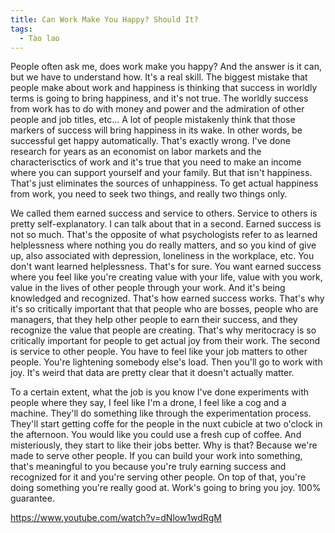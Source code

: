 ```yaml
---
title: Can Work Make You Happy? Should It?
tags:
  - Tào lao
---
```


People often ask me, does work make you happy? And the answer is it can, but we have to understand how. It's a real skill. The biggest mistake that people make about work and happiness is thinking that success in worldly terms is going to bring happiness, and it's not true. The worldly success from work has to do with money and power and the admiration of other people and job titles, etc... A lot of people mistakenly think that those markers of success will bring happiness in its wake. In other words, be successful get happy automatically. That's exactly wrong. I've done research for years as an economist on labor markets and the characterisctics of work and it's true that you need to make an income where you can support yourself and your family. But that isn't happiness. That's just eliminates the sources of unhappiness. To get actual happiness from work, you need to seek two things, and really two things only.

We called them earned success and service to others. Service to others is pretty self-explanatory. I can talk about that in a second. Earned success is not so much. That's the opposite of what psychologists refer to as learned helplessness where nothing you do really matters, and so you kind of give up, also associated with depression, loneliness in the workplace, etc. You don't want learned helplessness. That's for sure. You want earned success where you feel like you're creating value with your life, value with you work, value in the lives of other people through your work. And it's being knowledged and recognized. That's how earned success works. That's why it's so critically important that that people who are bosses, people who are managers, that they help other people to earn their success, and they recognize the value that people are creating. That's why meritocracy is so critically important for people to get actual joy from their work. The second is service to other people. You have to feel like your job matters to other people. You're lightening somebody else's load. Then you'll go to work with joy. It's weird that data are pretty clear that it doesn't actually matter.

To a certain extent, what the job is you know I've done experiments with people where they say, I feel like I'm a drone, I feel like a cog and a machine. They'll do something like through the experimentation process. They'll start getting coffe for the people in the nuxt cubicle at two o'clock in the afternoon. You would like you could use a fresh cup of coffee. And misteriously, they start to like their jobs better. Why is that? Because we're made to serve other people. If you can build your work into something, that's meaningful to you because you're truly earning success and recognized for it and you're serving other people. On top of that, you're doing something you're really good at. Work's going to bring you joy. 100% guarantee.

https://www.youtube.com/watch?v=dNlow1wdRgM

